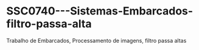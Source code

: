 # SSC0740---Sistemas-Embarcados-filtro-passa-alta
Trabalho de Embarcados, Processamento de imagens,  filtro passa altas
